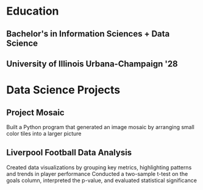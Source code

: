 # Education
## Bachelor's in Information Sciences + Data Science
## University of Illinois Urbana-Champaign '28
# Data Science Projects

## Project Mosaic
Built a Python program that generated an image mosaic by arranging small color tiles into a larger picture
## Liverpool Football Data Analysis
Created data visualizations by grouping key metrics, highlighting patterns and trends in player performance
Conducted a two-sample t-test on the goals column, interpreted the p-value, and evaluated statistical significance
